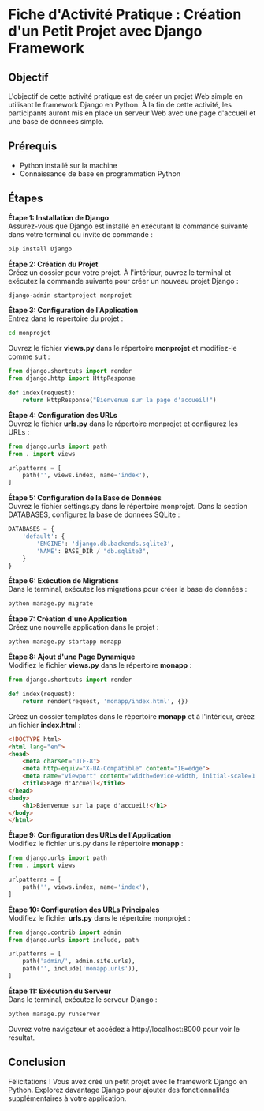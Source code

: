 # Fiche d'Activité Pratique : Création d'un Petit Projet avec Django Framework
## Objectif
L'objectif de cette activité pratique est de créer un projet Web simple en utilisant le framework Django en Python. À la fin de cette activité, les participants auront mis en place un serveur Web avec une page d'accueil et une base de données simple.

## Prérequis
* Python installé sur la machine
* Connaissance de base en programmation Python
## Étapes
**Étape 1: Installation de Django**  
Assurez-vous que Django est installé en exécutant la commande suivante dans votre terminal ou invite de commande :
```bash
pip install Django
```
**Étape 2: Création du Projet**  
Créez un dossier pour votre projet. À l'intérieur, ouvrez le terminal et exécutez la commande suivante pour créer un nouveau projet Django :
```bash
django-admin startproject monprojet
```
**Étape 3: Configuration de l'Application**  
Entrez dans le répertoire du projet :
```bash
cd monprojet
```
Ouvrez le fichier **views.py** dans le répertoire **monprojet** et modifiez-le comme suit :
```python
from django.shortcuts import render
from django.http import HttpResponse

def index(request):
    return HttpResponse("Bienvenue sur la page d'accueil!")
```
**Étape 4:  Configuration des URLs**  
Ouvrez le fichier **urls.py** dans le répertoire monprojet et configurez les URLs :
```python
from django.urls import path
from . import views

urlpatterns = [
    path('', views.index, name='index'),
]
```
**Étape 5: Configuration de la Base de Données**  
Ouvrez le fichier settings.py dans le répertoire monprojet. Dans la section DATABASES, configurez la base de données SQLite :
```python
DATABASES = {
    'default': {
        'ENGINE': 'django.db.backends.sqlite3',
        'NAME': BASE_DIR / "db.sqlite3",
    }
}
```

**Étape 6: Exécution de Migrations**    
Dans le terminal, exécutez les migrations pour créer la base de données :
```bash
python manage.py migrate
```
**Étape 7: Création d'une Application**   
Créez une nouvelle application dans le projet :
```bash
python manage.py startapp monapp
```
**Étape 8: Ajout d'une Page Dynamique**    
Modifiez le fichier **views.py** dans le répertoire **monapp** :
```python
from django.shortcuts import render

def index(request):
    return render(request, 'monapp/index.html', {})
```

Créez un dossier templates dans le répertoire **monapp** et à l'intérieur, créez un fichier **index.html** :
```html
<!DOCTYPE html>
<html lang="en">
<head>
    <meta charset="UTF-8">
    <meta http-equiv="X-UA-Compatible" content="IE=edge">
    <meta name="viewport" content="width=device-width, initial-scale=1.0">
    <title>Page d'Accueil</title>
</head>
<body>
    <h1>Bienvenue sur la page d'accueil!</h1>
</body>
</html>
```

**Étape 9: Configuration des URLs de l'Application**    
Modifiez le fichier urls.py dans le répertoire **monapp** :
```python
from django.urls import path
from . import views

urlpatterns = [
    path('', views.index, name='index'),
]
```

**Étape 10: Configuration des URLs Principales**    
Modifiez le fichier **urls.py** dans le répertoire monprojet :
```python
from django.contrib import admin
from django.urls import include, path

urlpatterns = [
    path('admin/', admin.site.urls),
    path('', include('monapp.urls')),
]
```
**Étape 11: Exécution du Serveur**    
Dans le terminal, exécutez le serveur Django :
```bash
python manage.py runserver
```
Ouvrez votre navigateur et accédez à http://localhost:8000 pour voir le résultat.
## Conclusion
Félicitations ! Vous avez créé un petit projet avec le framework Django en Python. Explorez davantage Django pour ajouter des fonctionnalités supplémentaires à votre application.
